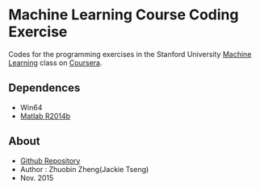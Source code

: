 # Machine Learning Course Coding Exercise

Codes for the programming exercises in the Stanford University [Machine Learning](https://www.coursera.org/course/ml) class on [Coursera](https://www.coursera.org/).

## Dependences
* Win64
* [Matlab R2014b](http://www.mathworks.com/products/matlab/)

## About

* [Github Repository](https://github.com/JackieTseng/paper-notes)
* Author : Zhuobin Zheng(Jackie Tseng)
* Nov. 2015
